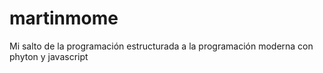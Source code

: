 # martinmome
Mi salto de la programación estructurada a la programación moderna con phyton y javascript 
